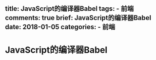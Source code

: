 title: JavaScript的编译器Babel
tags:
    - 前端
comments: true
brief: JavaScript的编译器Babel
date: 2018-01-05
categories:
    - 前端
---
# JavaScript的编译器Babel

